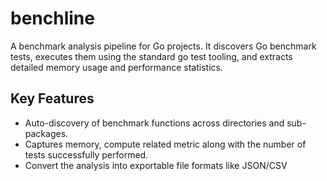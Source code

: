 # benchline
A benchmark analysis pipeline for Go projects. It discovers Go benchmark tests, executes them using the standard go test tooling, and extracts detailed memory usage and performance statistics.

## Key Features
- Auto-discovery of benchmark functions across directories and sub-packages.
- Captures memory, compute related metric along with the number of tests successfully performed.
- Convert the analysis into exportable file formats like JSON/CSV
